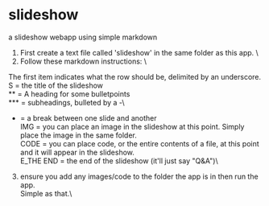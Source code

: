 # slideshow
a slideshow webapp using simple markdown

1) First create a text file called 'slideshow' in the same folder as this app. \
2) Follow these markdown instructions: \

The first item indicates what the row should be, delimited by an underscore.
S = the title of the slideshow\
** = A heading for some bulletpoints\
*** = subheadings, bulleted by a -\
- = a break between one slide and another\
IMG = you can place an image in the slideshow at this point. Simply place the image in the same folder.\
CODE = you can place code, or the entire contents of a file, at this point and it will appear in the slideshow.\
E_THE END = the end of the slideshow (it'll just say "Q&A")\

3) ensure you add any images/code to the folder the app is in then run the app.\
Simple as that.\

